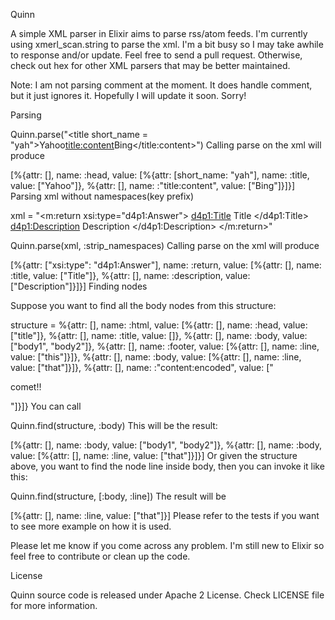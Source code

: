 Quinn

A simple XML parser in Elixir aims to parse rss/atom feeds. I'm currently using xmerl_scan.string to parse the xml. I'm a bit busy so I may take awhile to response and/or update. Feel free to send a pull request. Otherwise, check out hex for other XML parsers that may be better maintained.

Note: I am not parsing comment at the moment. It does handle comment, but it just ignores it. Hopefully I will update it soon. Sorry!

Parsing

Quinn.parse("<head><title short_name = \"yah\">Yahoo</title><title:content>Bing</title:content></head>")
Calling parse on the xml will produce

[%{attr: [], name: :head,
   value: [%{attr: [short_name: "yah"], name: :title, value: ["Yahoo"]},
           %{attr: [], name: :"title:content", value: ["Bing"]}]}]
Parsing xml without namespaces(key prefix)

xml = "<m:return xsi:type="d4p1:Answer">
      <d4p1:Title> Title </d4p1:Title>
      <d4p1:Description> Description </d4p1:Description>
     </m:return>"

Quinn.parse(xml, :strip_namespaces)
Calling parse on the xml will produce

[%{attr: ["xsi:type": "d4p1:Answer"], name: :return,
   value: [%{attr: [], name: :title, value: ["Title"]},
    %{attr: [], name: :description, value: ["Description"]}]}]
Finding nodes

Suppose you want to find all the body nodes from this structure:

structure = %{attr: [],
              name: :html,
              value: [%{attr: [], name: :head, value: ["title"]},
                      %{attr: [], name: :title, value: []},
                      %{attr: [], name: :body, value: ["body1", "body2"]},
                      %{attr: [], name: :footer, value: [%{attr: [], name: :line, value: ["this"]}]},
                      %{attr: [], name: :body, value: [%{attr: [], name: :line, value: ["that"]}]},
                      %{attr: [], name: :"content:encoded", value: ["<p>comet!!</p>"]}]}
You can call

Quinn.find(structure, :body)
This will be the result:

[%{attr: [], name: :body, value: ["body1", "body2"]},
 %{attr: [], name: :body, value: [%{attr: [], name: :line, value: ["that"]}]}]
Or given the structure above, you want to find the node line inside body, then you can invoke it like this:

Quinn.find(structure, [:body, :line])
The result will be

[%{attr: [], name: :line, value: ["that"]}]
Please refer to the tests if you want to see more example on how it is used.

Please let me know if you come across any problem. I'm still new to Elixir so feel free to contribute or clean up the code.

License

Quinn source code is released under Apache 2 License. Check LICENSE file for more information.